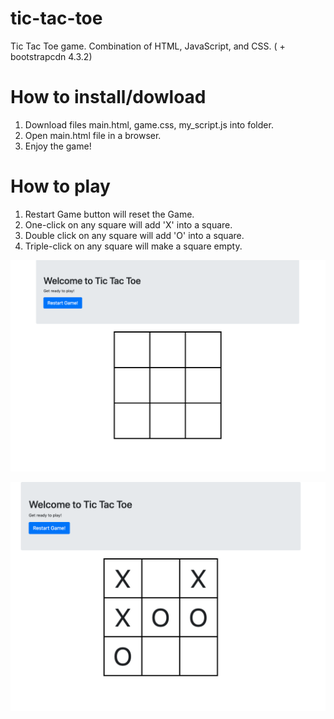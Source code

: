 # tic-tac-toe
Tic Tac Toe game. Combination of HTML, JavaScript, and CSS. ( + bootstrapcdn 4.3.2)

# How to install/dowload

1) Download files main.html, game.css, my_script.js into folder. <br>
2) Open main.html file in a browser. <br>
3) Enjoy the game! <br>

# How to play

1) Restart Game button will reset the Game. <br>
2) One-click on any square will add 'X' into a square. <br>
3) Double click on any square will add 'O' into a square. <br>
4) Triple-click on any square will make a square empty. <br>

![Start page](https://github.com/BurhanH/tic-tac-toe/raw/master/sample_one.png "Start page") <br>

![Game process](https://github.com/BurhanH/tic-tac-toe/raw/master/sample_two.png "Game process") <br>
